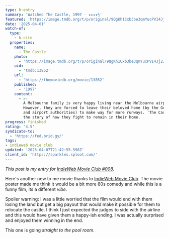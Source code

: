 ```yaml
---
type: h-entry
summary: 'Watched The Castle, 1997 - ★★★★½'
featured: 'https://image.tmdb.org/t/p/original/9QgKh1Cxb3be3qmYucPVI4Jj2Jd.jpg'
date: '2025-04-01'
watch-of:
  type:
    - h-cite
  properties:
    name:
      - The Castle
    photo:
      - 'https://image.tmdb.org/t/p/original/9QgKh1Cxb3be3qmYucPVI4Jj2Jd.jpg'
    uid:
      - 'tmdb:13852'
    url:
      - 'https://themoviedb.org/movie/13852'
    published:
      - '1997'
    content:
      - >-
        A Melbourne family is very happy living near the Melbourne airport.
        However, they are forced to leave their beloved home (by the Government
        and airport authorities) to make way for more runways. 'The Castle' is
        the story of how they fight to remain in their home.
progress: finished
rating: '4.5'
syndicate-to:
  - 'https://fed.brid.gy/'
tags:
- indieweb movie club
updated: '2025-04-07T21:42:55.598Z'
client_id: 'https://sparkles.sploot.com/'
---
```

*This post is my entry for [IndieWeb Movie Club #008](https://zacharykai.net/notes/iwmapr25).*

Here's another new to me movie thanks to [IndieWeb Movie Club](https://indieweb.org/IndieWeb_Movie_Club). The movie poster made me think it would be a bit more 80s comedy and while this is a funny film, its a different *vibe*.

Spoiler warning: <spoiler>I was a little worried that the film would end with them losing the land but get a big payout that would make it possible for them to relocate the castle. I think I just expected the judges to side with the airline and this would have given them a happy-ish ending. I was actually surprised and enjoyed them winning in the end.</spoiler>

This one is going *straight to the pool room*.
